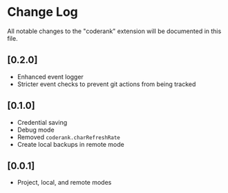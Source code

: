 # Change Log

All notable changes to the "coderank" extension will be documented in this file.

## [0.2.0]

- Enhanced event logger
- Stricter event checks to prevent git actions from being tracked

## [0.1.0]

- Credential saving
- Debug mode
- Removed `coderank.charRefreshRate`
- Create local backups in remote mode


## [0.0.1]

- Project, local, and remote modes